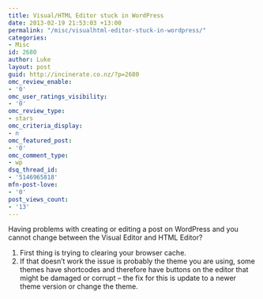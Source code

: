 ```yaml
---
title: Visual/HTML Editor stuck in WordPress
date: 2013-02-19 21:53:03 +13:00
permalink: "/misc/visualhtml-editor-stuck-in-wordpress/"
categories:
- Misc
id: 2680
author: Luke
layout: post
guid: http://incinerate.co.nz/?p=2680
omc_review_enable:
- '0'
omc_user_ratings_visibility:
- '0'
omc_review_type:
- stars
omc_criteria_display:
- n
omc_featured_post:
- '0'
omc_comment_type:
- wp
dsq_thread_id:
- '5146965818'
mfn-post-love:
- '0'
post_views_count:
- '13'
---
```


Having problems with creating or editing a post on WordPress and you cannot change between the Visual Editor and HTML Editor?

  1. First thing is trying to clearing your browser cache.
  2. If that doesn&#8217;t work the issue is probably the theme you are using, some themes have shortcodes and therefore have buttons on the editor that might be damaged or corrupt – the fix for this is update to a newer theme version or change the theme.